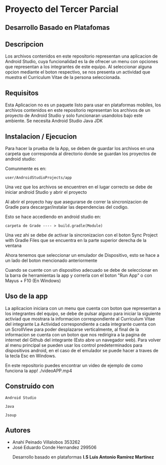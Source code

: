 # Proyecto del Tercer Parcial
## Desarrollo Basado en Platafomas

## Descripcion
Los archivos contenidos en este repositorio representan una aplicacion de Android Studio, cuya funcionalidad es la de ofrecer un menu con opciones que representan a los integrantes de este equipo. Al seleccionar alguna opcion mediante el boton respectivo, se nos presenta un actividad que muestra el Curriculum Vitae de la persona seleccionada.

## Requisitos
Esta Aplicacion no es un paquete listo para usar en plataformas mobiles, los archivos contenidos en este repositorio representan los archivos de un proyecto de Android Studio y solo funcionaran usandolos bajo este ambiente.
  Se necesita Android Studio
  Java JDK
  
## Instalacion / Ejecucion
Para hacer la prueba de la App, se deben de guardar los archivos en una carpeta que corresponda al directorio donde se guardan los proyectos de android studio:

Comunmente es en:

    user/AndroidStudioProjects/app
  
Una vez que los archivos se encuentren en el lugar correcto se debe de iniciar android Studio y abrir el proyecto

Al abrir el proyecto hay que asegurarse de correr la sincronizacion de Gradle para descargar/instalar las dependencias del codigo.

Esto se hace accediendo en android studio en:

    carpeta de Grade ---- > build.gradle(Module)
  
Una vez ahi se debe de activar la sincronizacion con el boton Sync Project with Gradle Files que se encuentra en la parte superior derecha de la ventana

Ahora tenemos que seleccionar un emulador de Dispositivo, esto se hace a un lado del boton mencionado anteriormente

Cuando se cuente con un dispositivo adecuado se debe de seleccionar en la barra de herramientas la app y correrla con el boton "Run App" o con Mayus + F10 (En Windows)

## Uso de la app
La aplicacion iniciara con un menu que cuenta con boton que representan a los integrantes del equipo, se debe de pulsar alguno para iniciar la siguiente activiad que mostrara la informacion correspondiente al Curriculum Vitae del integrante
La Actividad correspondiente a cada integrante cuenta con un ScrollView para poder desplazarse verticalmente, al final de la informacion se cuenta con un boton que nos redirigira a la pagina de internet del Github del integrante (Esto abre un navegador web).
Para volver al menu principal se pueden usar los control predeterminados para dispositivos android, en el caso de el emulador se puede hacer a traves de la tecla Esc en Windows.

En este repositorio puedes encontrar un video de ejemplo de como funciona la app!
    ./videoAPP.mp4
    
    
## Construido con 

    Android Studio
  
    Java
  
    Jsoup

<h2>Autores</h2>
<ul>
  <li>Anahí Peinado Villalobos 353262</li>
  <li>José Eduardo Conde Hernandez 299506</li>

  <p>Desarrollo basado en plataformas <b> I.S Luis Antonio Ramírez Martínez </b></p>
</ul>
